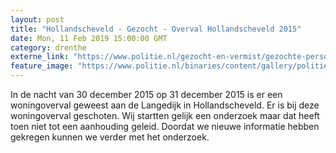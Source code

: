 ```yaml
---
layout: post
title: "Hollandscheveld - Gezocht - Overval Hollandscheveld 2015"
date: Mon, 11 Feb 2019 15:00:00 GMT
category: drenthe
externe_link: "https://www.politie.nl/gezocht-en-vermist/gezochte-personen/2019/februari/overval-hollandscheveld-2015.html"
feature_image: "https://www.politie.nl/binaries/content/gallery/politie/gezocht/verdachten/2019/februari/01-nn/overval-hollandscheveld.jpg"
---
```


In de nacht van 30 december 2015 op 31 december 2015 is er een woningoverval geweest aan de Langedijk in Hollandscheveld. Er is bij deze woningoverval geschoten. Wij startten gelijk een onderzoek maar dat heeft toen niet tot een aanhouding geleid. Doordat we nieuwe informatie hebben gekregen kunnen we verder met het onderzoek.
